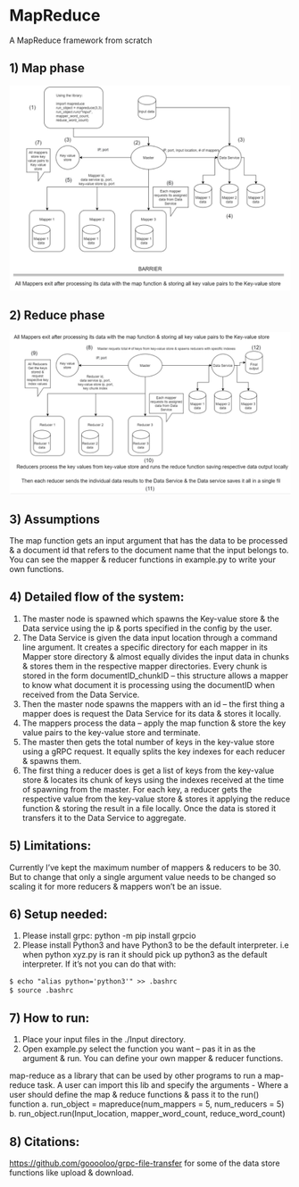 # MapReduce
A MapReduce framework from scratch

## 1) Map phase
![alt text](https://github.com/Invictus17/MapReduce/blob/main/Map%20phase.PNG)

## 2) Reduce phase
![alt text](https://github.com/Invictus17/MapReduce/blob/main/Reduce%20phase.PNG)

## 3) Assumptions
The map function gets an input argument that has the data to be processed & a document id that refers to the document name that the input belongs to. You can see the mapper & reducer functions in example.py to write your own functions.

## 4) Detailed flow of the system:

1)	The master node is spawned which spawns the Key-value store & the Data service using the ip & ports specified in the config by the user.
2)	The Data Service is given the data input location through a command line argument. It creates a specific directory for each mapper in its Mapper store directory & almost equally divides the input data in chunks & stores them in the respective mapper directories. Every chunk is stored in the form documentID_chunkID – this structure allows a mapper to know what document it is processing using the documentID when received from the Data Service.
3)	Then the master node spawns the mappers with an id – the first thing a mapper does is request the Data Service for its data & stores it locally.
4)	The mappers process the data – apply the map function & store the key value pairs to the key-value store and terminate.
5)	The master then gets the total number of keys in the key-value store using a gRPC request. It equally splits the key indexes for each reducer & spawns them.
6)	The first thing a reducer does is get a list of keys from the key-value store & locates its chunk of keys using the indexes received at the time of spawning from the master. For each key, a reducer gets the respective value from the key-value store & stores it applying the reduce function & storing the result in a file locally. Once the data is stored it transfers it to the Data Service to aggregate.

## 5) Limitations:
Currently I’ve kept the maximum number of mappers & reducers to be 30. But to change that only a single argument value needs to be changed so scaling it for more reducers & mappers won’t be an issue.

## 6) Setup needed:
1)	Please install grpc: python -m pip install grpcio
2)	Please install Python3 and have Python3 to be the default interpreter. i.e when python xyz.py is ran it should pick up python3 as the default interpreter. If it’s not you can do that with:
```
$ echo "alias python='python3'" >> .bashrc
$ source .bashrc
```

## 7) How to run:
1)	Place your input files in the ./Input directory.
2)	 Open example.py select the function you want – pas it in as the argument & run. You can define your own mapper & reducer functions.

map-reduce as a library that can be used by other programs to run a map-reduce task.
A user can import this lib and specify the arguments - Where a user should define the map & reduce functions & pass it to the run() function
a.	run_object = mapreduce(num_mappers = 5, num_reducers = 5)
b.	run_object.run(Input_location, mapper_word_count, reduce_word_count)

## 8) Citations:
https://github.com/gooooloo/grpc-file-transfer for some of the data store functions like upload & download.
